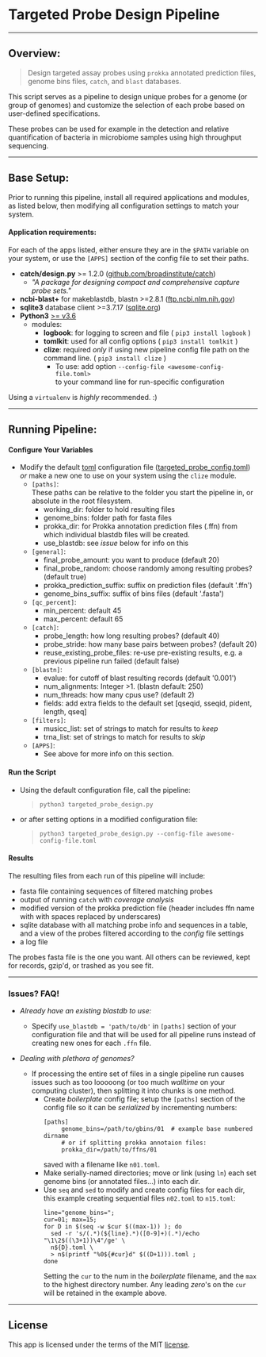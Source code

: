 # Targeted Probe Design Pipeline

----------

## Overview:
> Design targeted assay probes using `prokka` annotated prediction files,
> genome bins files, `catch`, and `blast` databases.

This script serves as a pipeline to design unique probes for a genome (or
group of genomes) and customize the selection of each probe based on
user-defined specifications.

These probes can be used for example in the detection and relative
quantification of bacteria in microbiome samples using high throughput
sequencing.

----------

## Base Setup:

Prior to running this pipeline, install all required applications and modules,
as listed below, then modifying all configuration settings to match your
system.

#### Application requirements:
For each of the apps listed, either ensure they are in the `$PATH` variable on
your system, or use the `[APPS]` section of the config file to set their paths.

- **catch/design.py** &gt;= 1.2.0  ([github.com/broadinstitute/catch][catch])
  * *"A package for designing compact and comprehensive capture probe sets."*
- **ncbi-blast+** for makeblastdb, blastn &gt;=2.8.1  ([ftp.ncbi.nlm.nih.gov][blast])
- **sqlite3** database client &gt;=3.7.17  ([sqlite.org][])
- **Python3** [&gt;= v3.6][py3]
  * modules:
    - **logbook**: for logging to screen and file ( `pip3 install logbook` )
    - **tomlkit**: used for all config options    ( `pip3 install tomlkit` )
    - **clize**: required _only_ if using new pipeline config file path on the
        command line. ( `pip3 install clize` )
      * To use: add option `--config-file <awesome-config-file.toml>`  
        to your command line for run-specific configuration

Using a `virtualenv` is _highly_ recommended. :)

----------

## Running Pipeline:

#### Configure Your Variables
* Modify the default [toml][] configuration file ([targeted_probe_config.toml][config])
  _or_ make a new one to use on your system using the `clize` module.
  - `[paths]`:  
    These paths can be relative to the folder you start the pipeline in, or
        absolute in the root filesystem.
    * working_dir: folder to hold resulting files
    * genome_bins: folder path for fasta files
    * prokka_dir: for Prokka annotation prediction files (.ffn) from which
        individual blastdb files will be created.
    * use_blastdb: see _issue_ below for info on this
  - `[general]`:
    * final_probe_amount: you want to produce (default 20)
    * final_probe_random: choose randomly among resulting probes? (default true)
    * prokka_prediction_suffix: suffix on prediction files (default '.ffn')
    * genome_bins_suffix: suffix of bins files (default '.fasta')
  - `[qc_percent]`:
    * min_percent: default 45
    * max_percent: default 65
  - `[catch]`:
    * probe_length: how long resulting probes? (default 40)
    * probe_stride: how  many base pairs between probes? (default 20)
    * reuse_existing_probe_files: re-use pre-existing results, e.g. a previous
        pipeline run failed (default false)
  - `[blastn]`:
    * evalue: for cutoff of blast resulting records (default '0.001')
    * num_alignments: Integer >1. (blastn default: 250)
    * num_threads: how many cpus use? (default 2)
    * fields: add extra fields to the default set [qseqid, sseqid, pident, length, qseq]
  - `[filters]`:
    * musicc_list: set of strings to match for results to _keep_
    * trna_list: set of strings to match for results to _skip_
  - `[APPS]`:
    * See above for more info on this section.

#### Run the Script
- Using the default configuration file, call the pipeline:
  > `python3 targeted_probe_design.py`

- or after setting options in a modified configuration file:
  > `python3 targeted_probe_design.py --config-file awesome-config-file.toml`

#### Results
The resulting files from each run of this pipeline will include:
- fasta file containing sequences of filtered matching probes 
- output of running `catch` with _coverage analysis_
- modified version of the prokka prediction file (header includes ffn name with
    with spaces replaced by underscares)
- sqlite database with all matching probe info and sequences in a table, and
    a view of the probes filtered according to the _config_ file settings
- a log file

The probes fasta file is the one you want. 
All others can be reviewed, kept for records, gzip'd, or trashed as you see fit.

----------

### Issues? FAQ!
  * _Already have an existing blastdb to use:_
    * Specify `use_blastdb = 'path/to/db'` in `[paths]` section of your 
        configuration file and that will be used for all pipeline runs
        instead of creating new ones for each `.ffn` file.

  * _Dealing with plethora of genomes?_
    * If processing the entire set of files in a single pipeline run causes
        issues such as too looooong (or too much *walltime* on your computing
        cluster), then splitting it into chunks is one method.
        * Create _boilerplate_ config file; setup the `[paths]` section of the
          config file so it can be _serialized_ by incrementing numbers:
          ```
          [paths]
               genome_bins=/path/to/gbins/01  # example base numbered dirname
               # or if splitting prokka annotaion files:
               prokka_dir=/path/to/ffns/01
          ```
          saved with a filename like `n01.toml`.
        * Make serially-named directories; move or link (using `ln`) each set
          genome bins (or annotated files...) into each dir.
        * Use `seq` and `sed` to modify and create config files for each dir,
          this example creating sequential files `n02.toml` to `n15.toml`:
          ```
          line="genome_bins=";
          cur=01; max=15;
          for D in $(seq -w $cur $((max-1)) ); do
            sed -r 's/(.*)(${line}.*)([0-9]+)(.*)/echo "\1\2$((\3+1))\4"/ge' \
            n${D}.toml \
            > n$(printf "%0${#cur}d" $((D+1))).toml ;
          done
          ``` 
          Setting the `cur` to the num in the _boilerplate_ filename, and the
          `max` to the highest directory number. Any leading _zero_'s on the
          `cur` will be retained in the example above.

----------

## License
This app is licensed under the terms of the MIT [license][].


[LINKS]:'reference-list'
[config]:./targeted_probe_config.toml
[toml]:https://github.com/toml-lang/toml/blob/master/README.md
[catch]:https://github.com/broadinstitute/catch/blob/master/README.md#catch-----
[blast]:https://ftp.ncbi.nlm.nih.gov/blast/executables/blast+/
[sqlite.org]:https://sqlite.org/
[py3]:https://www.python.org/downloads/
[license]:./LICENSE
